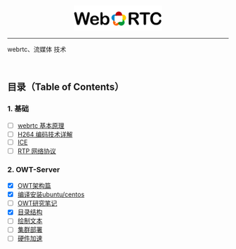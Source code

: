 <p align="center"><img width="40%" src="img/webrtc_icon2.png" /></p>

--------------------------------------------------------------------------------

webrtc、流媒体 技术

<br />

## 目录（Table of Contents）

### 1. 基础
* [ ] [webrtc 基本原理](https://###)
* [ ] [H264 编码技术详解](https://###)
* [ ] [ICE](https://###)
* [ ] [RTP 网络协议](https://###)

### 2. OWT-Server
* [x] [OWT架构篇](https://github.com/beijing-penguin/webrtc-blogs/blob/master/owt-server-tutorial/owt-framework.md)
* [x] [编译安装ubuntu/centos](https://github.com/beijing-penguin/webrtc-blogs/blob/master/owt-server-tutorial/owt-server-install.md)
* [ ] [OWT研究笔记](https://github.com/beijing-penguin/webrtc-blogs)
* [x] [目录结构](https://github.com/beijing-penguin/webrtc-blogs/blob/master/owt-server-tutorial/directory_tree.md)
* [ ] [绘制文本](https://github.com/beijing-penguin/webrtc-blogs)
* [ ] [集群部署](https://github.com/beijing-penguin/webrtc-blogs)
* [ ] [硬件加速](https://github.com/beijing-penguin/webrtc-blogs)
